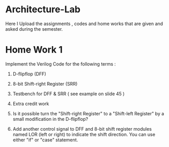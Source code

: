 # Architecture-Lab
Here I Upload the assignments , codes and home works that are given and asked during the semester.


# Home Work 1
Implement the Verilog Code for the following terms :
1. D-flipflop (DFF)

2. 8-bit Shift-right Register (SRR)

3. Testbench for DFF & SRR ( see example on slide 45 )

4. Extra credit work

5. Is it possible turn the "Shift-right Register" to a "Shift-left Register" by a small modification in the D-flipflop?

6. Add another control signal to DFF and 8-bit shift register modules named LOR (left or right) to indicate the shift direction. You can use either "if" or "case" statement.
